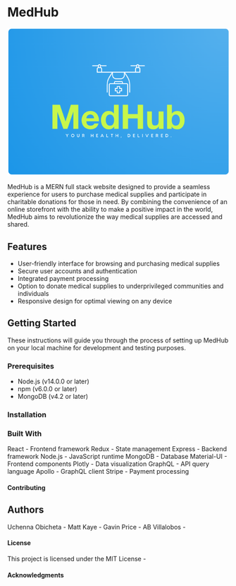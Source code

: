 # MedHub
![MedHub company logo](./client/assets/MedHub.png)

MedHub is a MERN full stack website designed to provide a seamless experience for users to purchase medical supplies and participate in charitable donations for those in need. By combining the convenience of an online storefront with the ability to make a positive impact in the world, MedHub aims to revolutionize the way medical supplies are accessed and shared.

## Features
- User-friendly interface for browsing and purchasing medical supplies
- Secure user accounts and authentication
- Integrated payment processing
- Option to donate medical supplies to underprivileged communities and individuals
- Responsive design for optimal viewing on any device

## Getting Started
These instructions will guide you through the process of setting up MedHub on your local machine for development and testing purposes.

### Prerequisites
- Node.js (v14.0.0 or later)
- npm (v6.0.0 or later)
- MongoDB (v4.2 or later)

### Installation


### Built With
React - Frontend framework
Redux - State management
Express - Backend framework
Node.js - JavaScript runtime
MongoDB - Database
Material-UI - Frontend components
Plotly - Data visualization
GraphQL - API query language
Apollo - GraphQL client
Stripe - Payment processing

#### Contributing


## Authors
Uchenna Obicheta - 
Matt Kaye - 
Gavin Price - 
AB Villalobos -

#### License
This project is licensed under the MIT License -

#### Acknowledgments

